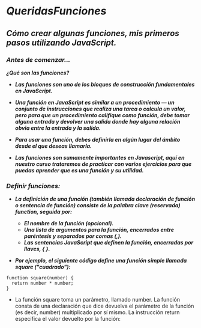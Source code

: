 # **_QueridasFunciones_**

## **_Cómo crear algunas funciones, mis primeros pasos utilizando JavaScript._**

### **_Antes de comenzar..._**

**_¿Qué son las funciones?_**

- **_Las funciones son uno de los bloques de construcción fundamentales en JavaScript._**
  
- **_Una función en JavaScript es similar a un procedimiento — un conjunto de instrucciones que realiza una tarea o calcula un valor, pero para que un procedimiento califique como función, debe tomar alguna entrada y devolver una salida donde hay alguna relación obvia entre la entrada y la salida._**
  
- **_Para usar una función, debes definirla en algún lugar del ámbito desde el que deseas llamarla._**

- **_Las funciones son sumamente importantes en Javascript, aquí en nuestro curso trataremos de practicar con varios ejercicios para que puedas aprender que es una función y su utilidad._**

### **_Definir funciones:_**

- **_La definición de una función (también llamada declaración de función o sentencia de función) consiste de la palabra clave (reservada)  function, seguida por:_**

  - **_El nombre de la función (opcional)._**
  - **_Una lista de argumentos para la función, encerrados entre paréntesis y separados por comas (,)._**
  - **_Las sentencias JavaScript que definen la función, encerradas por llaves, { }._**

- **_Por ejemplo, el siguiente código define una función simple llamada square ("cuadrado"):_**
```
function square(number) {
  return number * number;
}
```
- La función square toma un parámetro, llamado number. 
La función consta de una declaración que dice devuelva el parámetro de la función (es decir, number) multiplicado por sí mismo. 
La instrucción return especifica el valor devuelto por la función:
